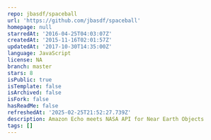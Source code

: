 ```yaml
---
repo: jbasdf/spaceball
url: 'https://github.com/jbasdf/spaceball'
homepage: null
starredAt: '2016-04-25T04:03:07Z'
createdAt: '2015-11-16T02:01:57Z'
updatedAt: '2017-10-30T14:35:00Z'
language: JavaScript
license: NA
branch: master
stars: 8
isPublic: true
isTemplate: false
isArchived: false
isFork: false
hasReadMe: false
refreshedAt: '2025-02-25T21:52:27.739Z'
description: Amazon Echo meets NASA API for Near Earth Objects
tags: []
---
```


